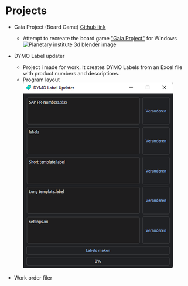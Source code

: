 # Projects
* Gaia Project (Board Game) [Github link](https://github.com/Seawolf159/Gaia-Project)
  - Attempt to recreate the board game ["Gaia Project"](https://images.zmangames.com/filer_public/2e/22/2e222960-07ca-479c-81c9-65731e2be57f/zf001_layout.png) for Windows
  ![Planetary institute 3d blender image](https://github.com/Seawolf159/Gaia-Project/blob/master/Images/Raw%20renders/Planetary%20Institute.png)

* DYMO Label updater
  - Project i made for work. It creates DYMO Labels from an Excel file with product numbers and descriptions.
  - Program layout
  ![Program layout](https://github.com/Seawolf159/CV/blob/master/Images/DYMO%20Label%20Updater.png)

* Work order filer
